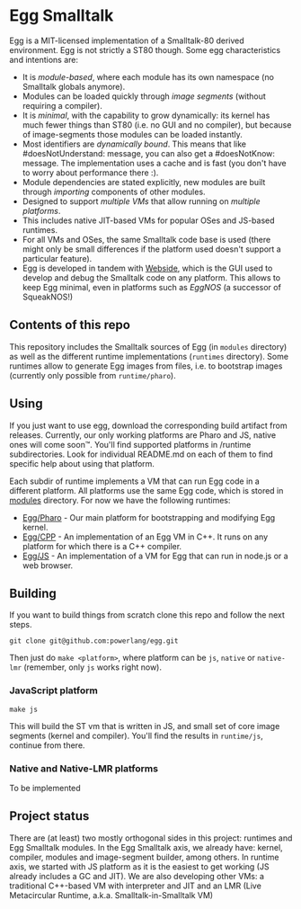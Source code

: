 # Egg Smalltalk

Egg is a MIT-licensed implementation of a Smalltalk-80 derived environment.
Egg is not strictly a ST80 though. Some egg characteristics
and intentions are:
 - It is _module-based_, where each module has its own namespace (no Smalltalk globals anymore).
 - Modules can be loaded quickly through _image segments_ (without requiring a compiler).
 - It is _minimal_, with the capability to grow dynamically: its kernel has much fewer
   things than ST80 (i.e. no GUI and no compiler), but because of image-segments those
   modules can be loaded instantly.
 - Most identifiers are _dynamically bound_. This means that like #doesNotUnderstand:
   message, you can also get a #doesNotKnow: message. The implementation uses a cache and
   is fast (you don't have to worry about performance there :).
 - Module dependencies are stated explicitly, new modules are built through _importing_
   components of other modules.
 - Designed to support _multiple VMs_ that allow running on _multiple platforms_.
 - This includes native JIT-based VMs for popular OSes and JS-based runtimes.
 - For all VMs and OSes, the same Smalltalk code base is used (there might only be small
   differences if the platform used doesn't support a particular feature).
 - Egg is developed in tandem with [Webside](https://github.com/guillermoamaral/Webside),
   which is the GUI used to develop and debug the Smalltalk code on any platform.
   This allows to keep Egg minimal, even in platforms such as _EggNOS_ (a successor of
   SqueakNOS!)


## Contents of this repo

This repository includes the Smalltalk sources of Egg (in `modules` directory) as
well as the different runtime implementations (`runtimes` directory). Some runtimes
allow to generate Egg images from files, i.e. to bootstrap images (currently only possible
from `runtime/pharo`).

## Using

If you just want to use egg, download the corresponding build artifact from releases.
Currently, our only working platforms are Pharo and JS, native ones will come soon™. You'll find
supported platforms in /runtime subdirectories. Look for individual README.md on each
of them to find specific help about using that platform.

Each subdir of runtime implements a VM that can run Egg code in a different platform. All
platforms use the same Egg code, which is stored in [modules](modules) directory. For
now we have the following runtimes:

- [Egg/Pharo](runtime/pharo) - Our main platform for bootstrapping and modifying Egg kernel.
- [Egg/CPP](runtime/cpp) - An implementation of an Egg VM in C++. It runs on any platform for which there is a C++ compiler.
- [Egg/JS](runtime/js) - An implementation of a VM for Egg that can run in node.js or a web browser.

## Building

If you want to build things from scratch clone this repo and follow the next steps.

```
git clone git@github.com:powerlang/egg.git
```

Then just do `make <platform>`, where platform can be `js`, `native` or `native-lmr` (remember,
only `js` works right now).

### JavaScript platform

```
make js
```

This will build the ST vm that is written in JS, and small set of core image segments (kernel and compiler).
You'll find the results in `runtime/js`, continue from there.

### Native and Native-LMR platforms

To be implemented

## Project status

There are (at least) two mostly orthogonal sides in this project: runtimes and Egg Smalltalk modules.
In the Egg Smalltalk axis, we already have: kernel, compiler, modules and image-segment builder, among others.
In runtime axis, we started with JS platform as it is the easiest to get working (JS
already includes a GC and JIT).
We are also developing other VMs: a traditional C++-based VM with interpreter and JIT and an LMR (Live Metacircular Runtime, a.k.a. Smalltalk-in-Smalltalk VM)


